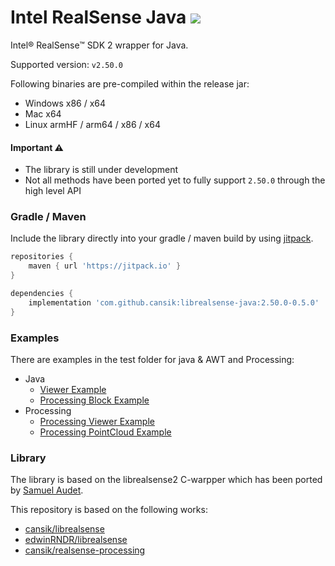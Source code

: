 # Intel RealSense Java [![](https://jitpack.io/v/cansik/librealsense-java.svg)](https://jitpack.io/#cansik/librealsense-java)
Intel® RealSense™ SDK 2 wrapper for Java.

Supported version: `v2.50.0`

Following binaries are pre-compiled within the release jar:

- Windows x86 / x64
- Mac x64
- Linux armHF / arm64 / x86 / x64

#### Important ⚠️
- The library is still under development
- Not all methods have been ported yet to fully support `2.50.0` through the high level API

### Gradle / Maven
Include the library directly into your gradle / maven build by using [jitpack](https://jitpack.io/#cansik/librealsense-java).

```groovy
repositories {
    maven { url 'https://jitpack.io' }
}

dependencies {
    implementation 'com.github.cansik:librealsense-java:2.50.0-0.5.0'
}
```

### Examples

There are examples in the test folder for java & AWT and Processing:

- Java
  - [Viewer Example](https://github.com/cansik/librealsense-java/blob/master/src/test/java/org/intel/rs/ui/SimpleImageViewer.java)
  - [Processing Block Example](https://github.com/cansik/librealsense-java/blob/master/src/test/java/org/intel/rs/ui/ProcessingBlockTest.java)
- Processing
  - [Processing Viewer Example](https://github.com/cansik/librealsense-java/blob/master/src/test/java/processing/ProcessingViewer.java)
  - [Processing PointCloud Example](https://github.com/cansik/librealsense-java/blob/master/src/test/java/processing/ProcessingPointCloudViewer.java)

### Library

The library is based on the librealsense2 C-warpper which has been ported by [Samuel Audet](https://github.com/saudet).

This repository is based on the following works:

- [cansik/librealsense](https://github.com/cansik/librealsense/tree/master/wrappers/java)
- [edwinRNDR/librealsense](https://github.com/edwinRNDR/librealsense)
- [cansik/realsense-processing](https://github.com/cansik/realsense-processing)
